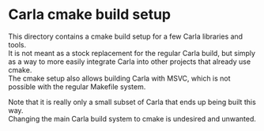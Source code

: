 # Carla cmake build setup

This directory contains a cmake build setup for a few Carla libraries and tools.  
It is not meant as a stock replacement for the regular Carla build, but simply as a way to more easily integrate Carla into other projects that already use cmake.  
The cmake setup also allows building Carla with MSVC, which is not possible with the regular Makefile system.

Note that it is really only a small subset of Carla that ends up being built this way.  
Changing the main Carla build system to cmake is undesired and unwanted.
